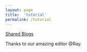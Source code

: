 ```yaml
---
layout: page
title:  'tutorial'
permalink: /tutorial
---
```


[Shared Blogs](https://www.youtube.com/watch?v=QwLRI3Q_S_U)

Thanks to our amazing editor @Ray.